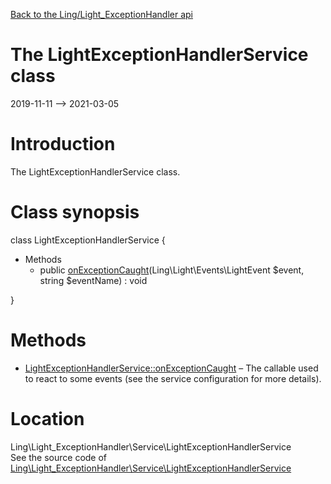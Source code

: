 [Back to the Ling/Light_ExceptionHandler api](https://github.com/lingtalfi/Light_ExceptionHandler/blob/master/doc/api/Ling/Light_ExceptionHandler.md)



The LightExceptionHandlerService class
================
2019-11-11 --> 2021-03-05






Introduction
============

The LightExceptionHandlerService class.



Class synopsis
==============


class <span class="pl-k">LightExceptionHandlerService</span>  {

- Methods
    - public [onExceptionCaught](https://github.com/lingtalfi/Light_ExceptionHandler/blob/master/doc/api/Ling/Light_ExceptionHandler/Service/LightExceptionHandlerService/onExceptionCaught.md)(Ling\Light\Events\LightEvent $event, string $eventName) : void

}






Methods
==============

- [LightExceptionHandlerService::onExceptionCaught](https://github.com/lingtalfi/Light_ExceptionHandler/blob/master/doc/api/Ling/Light_ExceptionHandler/Service/LightExceptionHandlerService/onExceptionCaught.md) &ndash; The callable used to react to some events (see the service configuration for more details).





Location
=============
Ling\Light_ExceptionHandler\Service\LightExceptionHandlerService<br>
See the source code of [Ling\Light_ExceptionHandler\Service\LightExceptionHandlerService](https://github.com/lingtalfi/Light_ExceptionHandler/blob/master/Service/LightExceptionHandlerService.php)



